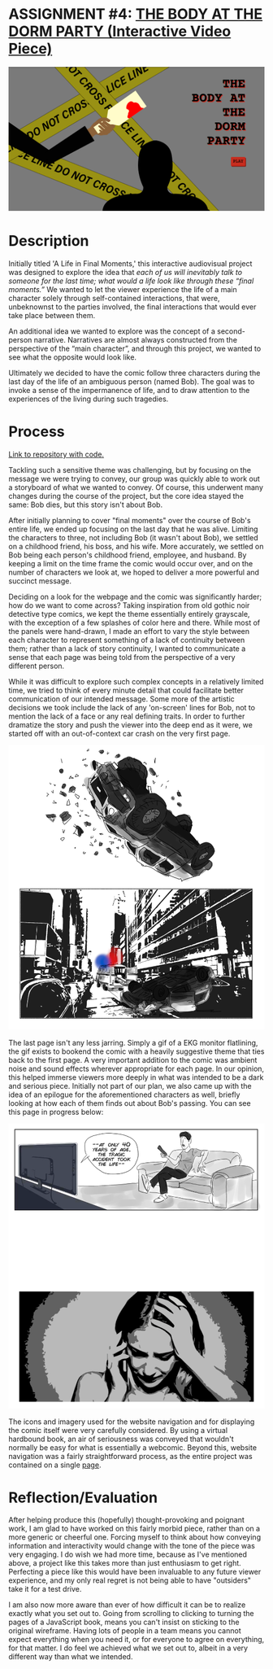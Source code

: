 # ASSIGNMENT #4: [THE BODY AT THE DORM PARTY (Interactive Video Piece)](https://mjvar.github.io/body-at-the-dorm-party/)

![landing page](landing_page.png)

# Description
Initially titled 'A Life in Final Moments,' this interactive audiovisual project was designed to explore the idea that *each of us will inevitably talk to someone for the last time; what would a life look like through these “final moments.”* We wanted to let the viewer experience the life of a main character solely through self-contained interactions, that were, unbeknownst to the parties involved, the final interactions that would ever take place between them.

An additional idea we wanted to explore was the concept of a second-person narrative. Narratives are almost always constructed from the perspective of the “main character”, and through this project, we wanted to see what the opposite would look like.

Ultimately we decided to have the comic follow three characters during the last day of the life of an ambiguous person (named Bob). The goal was to invoke a sense of the impermanence of life, and to draw attention to the experiences of the living during such tragedies.

# Process
[Link to repository with code.](https://github.com/ishmalkhalid/FinalMomentsComic)

Tackling such a sensitive theme was challenging, but by focusing on the message we were trying to convey, our group was quickly able to work out a storyboard of what we wanted to convey. Of course, this underwent many changes during the course of the project, but the core idea stayed the same: Bob dies, but this story isn't about Bob.

After initially planning to cover "final moments" over the course of Bob's entire life, we ended up focusing on the last day that he was alive. Limiting the characters to three, not including Bob (it wasn't about Bob), we settled on a childhood friend, his boss, and his wife. More accurately, we settled on Bob being each person's childhood friend, employee, and husband. By keeping a limit on the time frame the comic would occur over, and on the number of characters we look at, we hoped to deliver a more powerful and succinct message.

Deciding on a look for the webpage and the comic was significantly harder; how do we want to come across? Taking inspiration from old gothic noir detective type comics, we kept the theme essentially entirely grayscale, with the exception of a few splashes of color here and there. While most of the panels were hand-drawn, I made an effort to vary the style between each character to represent something of a lack of continuity between them; rather than a lack of story continuity, I wanted to communicate a sense that each page was being told from the perspective of a very different person.

While it was difficult to explore such complex concepts in a relatively limited time, we tried to think of every minute detail that could facilitate better communication of our intended message. Some more of the artistic decisions we took include the lack of any 'on-screen' lines for Bob, not to mention the lack of a face or any real defining traits. In order to further dramatize the story and push the viewer into the deep end as it were, we started off with an out-of-context car crash on the very first page.

![page_1](https://github.com/mlk525/mlk525.github.io/blob/master/last-moments/panel-1.png)

The last page isn't any less jarring. Simply a gif of a EKG monitor flatlining, the gif exists to bookend the comic with a heavily suggestive theme that ties back to the first page. A very important addition to the comic was ambient noise and sound effects wherever appropriate for each page. In our opinion, this helped immerse viewers more deeply in what was intended to be a dark and serious piece. Initially not part of our plan, we also came up with the idea of an epilogue for the aforementioned characters as well, briefly looking at how each of them finds out about Bob's passing. You can see this page in progress below:

![page_5](https://github.com/mlk525/mlk525.github.io/blob/master/last-moments/panel-5.png)

The icons and imagery used for the website navigation and for displaying the comic itself were very carefully considered. By using a virtual hardbound book, an air of seriousness was conveyed that wouldn't normally be easy for what is essentially a webcomic. Beyond this, website navigation was a fairly straightforward process, as the entire project was contained on a single [page](https://ishmalkhalid.github.io/FinalMomentsComic/).

# Reflection/Evaluation
After helping produce this (hopefully) thought-provoking and poignant work, I am glad to have worked on this fairly morbid piece, rather than on a more generic or cheerful one. Forcing myself to think about how conveying information and interactivity would change with the tone of the piece was very engaging. I do wish we had more time, because as I've mentioned above, a project like this takes more than just enthusiasm to get right. Perfecting a piece like this would have been invaluable to any future viewer experience, and my only real regret is not being able to have "outsiders" take it for a test drive.

I am also now more aware than ever of how difficult it can be to realize exactly what you set out to. Going from scrolling to clicking to turning the pages of a JavaScript book, means you can't insist on sticking to the original wireframe. Having lots of people in a team means you cannot expect everything  when you need it, or for everyone to agree on everything, for that matter. I do feel we achieved what we set out to, albeit in a very different way than what we intended.
